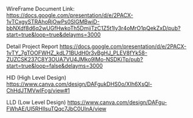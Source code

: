 WireFrame Document Link:
https://docs.google.com/presentation/d/e/2PACX-1vTCxgySTRAhoRjOwPs0SlGMBwiD-bbNXdf8d6q2wUGfHwkoTh5DmjiTzC1Z5t1ly3r4oMrO1pQekZxD/pub?start=true&loop=true&delayms=3000

Detail Project Report
https://docs.google.com/presentation/d/e/2PACX-1vTY_7gTOOFWHZ_kdL71BUdH0r3vBgHJ_PLEV8fYk58-ZUZCSK237C8Y3OUA7VU4JMko9lMo-NSDKiTp/pub?start=true&loop=false&delayms=3000

HlD (High Level Design)
https://www.canva.com/design/DAFgukDHS0o/XIh6XsQl-ChHdJTMVwIFcg/view#1

LLD (Low Level Design)
https://www.canva.com/design/DAFgu-FWhAE/Ul5RHllsuTQqc7JbC0UlnA/view
